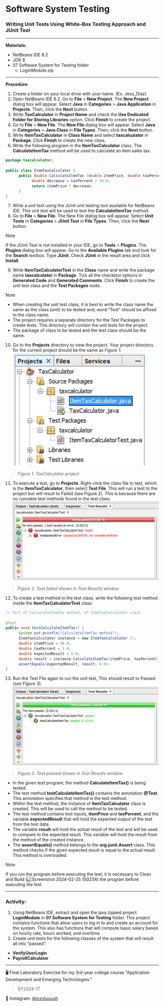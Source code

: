 # Software System Testing
### Writing Unit Tests Using White-Box Testing Approach and JUnit Tool

---

**Materials:**
- NetBeans IDE 8.2
- JDK 8
- 07 Software System for Testing folder
  - LoginModule.zip

---

**Procedure:**
1. Create a folder on your local drive with your name. (Ex. Jess_Diaz)
2. Open NetBeans IDE 8.2. Go to **File** > **New Project**. The **New Project** dialog box will appear. Select **Java** in **Categories** > **Java Application** in **Projects**. Then, click the **Next** button.
3. Write **TaxCalculator** in **Project Name** and check the **Use Dedicated Folder for Storing Libraries** option. Click **Finish** to create the project.
4. Go to **File** > **New File**. The **New File** dialog box will appear. Select **Java** in **Categories** > **Java Class** in **File Types**. Then, click the **Next** button.
5. Write **ItemTaxCalculator** in **Class Name** and select **taxcalculator** in **Package**. Click **Finish** to create the new class.
6. Write the following program in the **ItemTaxCalculator** class. The **CalculateItemTax** method will be used to calculate an item sales tax.
```java
package taxcalculator;

public class ItemTaxCalculator {
      public double CalculateItemTax (double itemPrice, double taxPercent) {
            double decrease = taxPercent / 10.0;
            return itemPrice * decrease;
      }
}
```
7. Write a unit test using the JUnit unit testing tool available for NetBeans IDE. This unit test will be used to test the **CalculateItemTax** method.
8. Go to **File** > **New File**. The New File dialog box will appear. Select **Unit Tests** in **Categories** > **JUnit Test** in **File Types**. Then, click the **Next** button.

> [!NOTE]
> If the JUnit Test is not installed in your IDE, go to **Tools** > **Plugins**. The **Plugins** dialog box will appear. Go to the **Available Plugins** tab and look for the **Search** textbox. Type **JUnit**. Check **JUnit** in the result area and click **Install**.</sup>

9. Write **ItemTaxCalculatorTest** in the **Class** name and write the package name **taxcalculator** in **Package**. Tick all the checkbox options in **Generated Code** and **Generated Comments**. Click **Finish** to create the unit test class and the **Test Packages** node.

> [!NOTE]
> - When creating the unit test class, it is best to write the class name the same as the class (unit) to be tested and; word "Test" should be affixed to the class name.
> - The project requires a separate directory for the Test Packages to create tests. This directory will contain the unit tests for the project.
> - The package of class to be tested and the test class should be the same.

10. Go to the **Projects** directory to view the project. Your project directory for the current project should be the same as *Figure 1*.
![preview img](https://github.com/izzyluuuuh/software-system-testing/blob/main/Figures/Figure%201.%20TaxCalculator%20project.png)

> *Figure 1. TaxCalculator project*

11. To execute a test, go to **Projects**. Right-click the class file to test, which is the **ItemTaxCalculator**, then select **Test File**. This will run a test to the project but will result to Failed (see Figure 2). This is because there are no runnable test methods found in the test class.
![preview img](https://github.com/izzyluuuuh/software-system-testing/blob/main/Figures/Figure%202.%20Test%20failed%20shown%20in%20Test%20Results%20window.png)

> *Figure 2. Test failed shown in Test Results window*

12. To create a test method in the test class, write the following test method inside the **ItemTaxCalculatorTest** class:
```java
// Test of CalculateItemTax method, of ItemTaxCalculator class

@Test
public void testCalculateItemTax() {
      System.out.println("CalculateItemTax method");
      ItemTaxCalculator instance = new ItemTaxCalculator ();
      double itemPrice = 50.0;
      double taxPercent = 1.0;
      double expectedResult = 5.0;
      double result = instance.CalculateItemTax(itemPrice, taxPercent);
      assertEquals(expectedResult, result, 0.0);
}
```
13. Run the Test File again to run the unit test, This should result to Passed (*see Figure 3*).
![preview img](https://github.com/izzyluuuuh/software-system-testing/blob/main/Figures/Figure%203.%20Test%20passed%20shown%20in%20Test%20Results%20window.png)

> *Figure 3. Test passed shown in Test Results window*

- In the given test program, the method **CalculateItemTax()** is being tested.
- The test method **testCalculateItemTax()** contains the annotation **@Test**. This annotation specifies that method is the test method.
- Within the test method, the instance of **ItemTaxCalculator** class is created. This will be used to call the method to be tested.
- The test method contains test inputs, **itemPrice** and **taxPercent**, and the variable **expectedResult** that will hold the expected output of the test from the test data.
- The variable **result** will hold the actual result of the test and will be used to compare to the expected result. This variable will hold the result from the method of the created instance.
- The **assertEquals()** method belongs to the **org.junit.Assert** class. This method checks if the given expected result is equal to the actual result. This method is overloaded.

> [!NOTE]
> If you run the program before executing the test, it is necessary to Clean and Build (![Screenshot 2024-02-25 100234](https://github.com/izzyluuuuh/software-system-testing/assets/103919666/077b577b-3cb3-4442-bf91-a83e96542590)) the program before executing the test.

---

### **Activity:**
1. Using NetBeans IDE, extract and open the java zipped project **LoginModule** in **07 Software System for Testing** folder. This project contains functions that allow users to log in to and create an account for the system. This also has functions that will compute basic salary based on hourly rate, hours worked, and overtime.
2. Create unit tests for the following classes of the system that will result all into “passed”:
- **VerifyUserLogin**
- **PayrollCalculator**

---

🖥️ Final Laboratory Exercise for my 3rd-year college course "Application Development and Emerging Technologies."
> SY2324-1T

💙 Instagram: [@izzyluuuuh](https://www.instagram.com/izzyluuuuh/)
